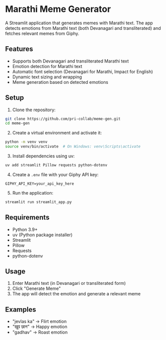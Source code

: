 # Marathi Meme Generator

A Streamlit application that generates memes with Marathi text. The app detects emotions from Marathi text (both Devanagari and transliterated) and fetches relevant memes from Giphy.

## Features

- Supports both Devanagari and transliterated Marathi text
- Emotion detection for Marathi text
- Automatic font selection (Devanagari for Marathi, Impact for English)
- Dynamic text sizing and wrapping
- Meme generation based on detected emotions

## Setup

1. Clone the repository:
```bash
git clone https://github.com/pri-collab/meme-gen.git
cd meme-gen
```

2. Create a virtual environment and activate it:
```bash
python -m venv venv
source venv/bin/activate  # On Windows: venv\Scripts\activate
```

3. Install dependencies using uv:
```bash
uv add streamlit Pillow requests python-dotenv
```

4. Create a `.env` file with your Giphy API key:
```
GIPHY_API_KEY=your_api_key_here
```

5. Run the application:
```bash
streamlit run streamlit_app.py
```

## Requirements

- Python 3.9+
- uv (Python package installer)
- Streamlit
- Pillow
- Requests
- python-dotenv

## Usage

1. Enter Marathi text (in Devanagari or transliterated form)
2. Click "Generate Meme"
3. The app will detect the emotion and generate a relevant meme

## Examples

- "jevlas ka" → Flirt emotion
- "खूप छान" → Happy emotion
- "gadhav" → Roast emotion
